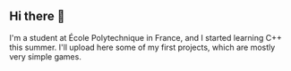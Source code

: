 ## Hi there 👋

I'm a student at École Polytechnique in France, and I started learning C++ this summer. I'll upload here some of my first projects, which are mostly very simple games.
<!--
**merouanebenadda/merouanebenadda** is a ✨ _special_ ✨ repository because its `README.md` (this file) appears on your GitHub profile.

Here are some ideas to get you started:

- 🔭 I’m currently working on ...
- 🌱 I’m currently learning ...
- 👯 I’m looking to collaborate on ...
- 🤔 I’m looking for help with ...
- 💬 Ask me about ...
- 📫 How to reach me: ...
- 😄 Pronouns: ...
- ⚡ Fun fact: ...
-->
